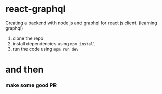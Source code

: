 # react-graphql
Creating a backend with node js and graphql for react js client. (learning graphql)

1. clone the repo
2. install dependencies using ```npm install```
3. run the code using ```npm run dev```

# and then 
### make some good PR
